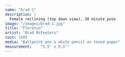 ```yaml
---
name: "brad-1"
description: |
  Female reclining (top down view), 30 minute pose
image: "/images/brad-1.jpg"
title: "Florence"
artist: "Brad McFeeters"
cost: 1000
media: "Ballpoint pen & white pencil on toned paper"
measurement: 	"5.5″ x 8.5″"
---
```

